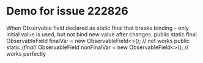 # Demo for issue 222826
When Observable field declared as static final that breaks binding - only initial value is used, but not bind new value after changes.
    public static final ObservableField<String> finalVar = new ObservableField<>(); // not works
    public static /*final*/ ObservableField<String> nonFinalVar = new ObservableField<>(); // works perfectly
